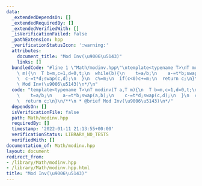 ```yaml
---
data:
  _extendedDependsOn: []
  _extendedRequiredBy: []
  _extendedVerifiedWith: []
  _isVerificationFailed: false
  _pathExtension: hpp
  _verificationStatusIcon: ':warning:'
  attributes:
    document_title: "Mod Inv(\u9006\u5143)"
    links: []
  bundledCode: "#line 1 \"Math/modinv.hpp\"\ntemplate<typename T>\nT modinv(T a,T\
    \ m){\n  T b=m,c=1,d=0,t;\n  while(b){\n    t=a/b;\n    a-=t*b;swap(a,b);\n  \
    \  c-=t*d;swap(c,d);\n  }\n  c%=m;\n  if(c<0)c+=m;\n  return c;\n}\n/**\n * @brief\
    \ Mod Inv(\u9006\u5143)\n*/\n"
  code: "template<typename T>\nT modinv(T a,T m){\n  T b=m,c=1,d=0,t;\n  while(b){\n\
    \    t=a/b;\n    a-=t*b;swap(a,b);\n    c-=t*d;swap(c,d);\n  }\n  c%=m;\n  if(c<0)c+=m;\n\
    \  return c;\n}\n/**\n * @brief Mod Inv(\u9006\u5143)\n*/"
  dependsOn: []
  isVerificationFile: false
  path: Math/modinv.hpp
  requiredBy: []
  timestamp: '2022-01-11 21:13:55+00:00'
  verificationStatus: LIBRARY_NO_TESTS
  verifiedWith: []
documentation_of: Math/modinv.hpp
layout: document
redirect_from:
- /library/Math/modinv.hpp
- /library/Math/modinv.hpp.html
title: "Mod Inv(\u9006\u5143)"
---
```

